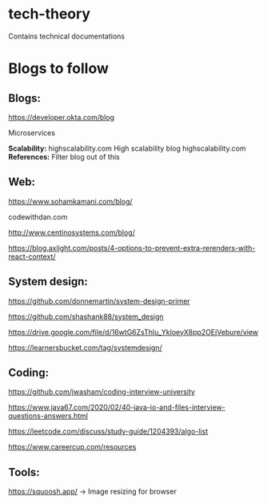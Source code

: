 # tech-theory
Contains technical documentations

# Blogs to follow

Blogs:
-----
https://developer.okta.com/blog

Microservices


**Scalability:**
highscalability.com
High scalability blog
highscalability.com
**References:**
Filter blog out of this



Web:
---
https://www.sohamkamani.com/blog/

codewithdan.com

http://www.centinosystems.com/blog/


https://blog.axlight.com/posts/4-options-to-prevent-extra-rerenders-with-react-context/


System design: 
--------------
https://github.com/donnemartin/system-design-primer

https://github.com/shashank88/system_design

https://drive.google.com/file/d/16wtG6ZsThlu_YkloeyX8pp2OEjVebure/view

https://learnersbucket.com/tag/systemdesign/


Coding:
------
https://github.com/jwasham/coding-interview-university

https://www.java67.com/2020/02/40-java-io-and-files-interview-questions-answers.html

https://leetcode.com/discuss/study-guide/1204393/algo-list

https://www.careercup.com/resources



Tools:
------
https://squoosh.app/ -> Image resizing for browser
